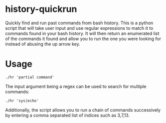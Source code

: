# history-quickrun
 Quickly find and run past commands from bash history. This is a python script that will take user input and use regular expressions to match it to commands found in your bash history. It will then return an enumerated list of the commands it found and allow you to run the one you were looking for instead of abusing the up arrow key.

 # Usage
```
./hr 'partial command'
```

The input argument being a regex can be used to search for multiple commands:

```
./hr 'sys|echo'
```

Additionally, the script allows you to run a chain of commands successively by entering a comma separated list of indices such as 3,7,13.

